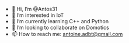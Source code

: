 - 👋 Hi, I’m @Antos31
- 👀 I’m interested in IoT
- 🌱 I’m currently learning C++ and Python
- 💞️ I’m looking to collaborate on Domotics
- 📫 How to reach me: antoine.adbt@gmail.com

<!---
Antos31/Antos31 is a ✨ special ✨ repository because its `README.md` (this file) appears on your GitHub profile.
You can click the Preview link to take a look at your changes.
--->
